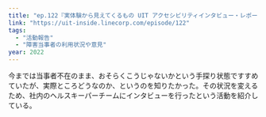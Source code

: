```yaml
---
title: "ep.122『実体験から見えてくるもの UIT アクセシビリティインタビュー・レポート』 | UIT INSIDE - LINE UIT の開発者による「最新のフロントエンド」をキャッチアップできる Podcast"
link: "https://uit-inside.linecorp.com/episode/122"
tags:
  - "活動報告"
  - "障害当事者の利用状況や意見"
year: 2022
---
```


今までは当事者不在のまま、おそらくこうじゃないかという手探り状態ですすめていたが、実際ところどうなのか、というのを知りたかった。その状況を変えるため、社内のヘルスキーパーチームにインタビューを行ったという活動を紹介している。
